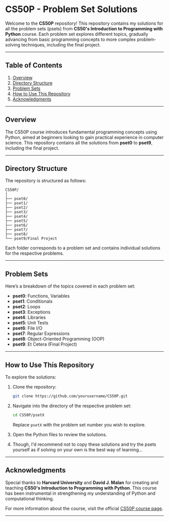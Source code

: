 # **CS50P - Problem Set Solutions**

Welcome to the **CS50P** repository! This repository contains my solutions for all the problem sets (psets) from **CS50's Introduction to Programming with Python** course. Each problem set explores different topics, gradually advancing from basic programming concepts to more complex problem-solving techniques, including the final project.

---

## **Table of Contents**
1. [Overview](#overview)
2. [Directory Structure](#directory-structure)
3. [Problem Sets](#problem-sets)
4. [How to Use This Repository](#how-to-use-this-repository)
5. [Acknowledgments](#acknowledgments)

---

## **Overview**

The CS50P course introduces fundamental programming concepts using Python, aimed at beginners looking to gain practical experience in computer science. This repository contains all the solutions from **pset0** to **pset9**, including the final project.

---

## **Directory Structure**

The repository is structured as follows:

```plaintext
CS50P/
│
├── pset0/
├── pset1/
├── pset2/
├── pset3/
├── pset4/
├── pset5/
├── pset6/
├── pset7/
├── pset8/
└── pset9/Final Project
```

Each folder corresponds to a problem set and contains individual solutions for the respective problems.

---

## **Problem Sets**

Here’s a breakdown of the topics covered in each problem set:

- **pset0**: Functions, Variables
- **pset1**: Conditionals
- **pset2**: Loops
- **pset3**: Exceptions
- **pset4**: Libraries
- **pset5**: Unit Tests
- **pset6**: File I/O
- **pset7**: Regular Expressions
- **pset8**: Object-Oriented Programming (OOP)
- **pset9**: Et Cetera (Final Project)

---

## **How to Use This Repository**

To explore the solutions:

1. Clone the repository:
   ```bash
   git clone https://github.com/yourusername/CS50P.git
   ```

2. Navigate into the directory of the respective problem set:
   ```bash
   cd CS50P/psetX
   ```
   Replace `psetX` with the problem set number you wish to explore.

3. Open the Python files to review the solutions.

4. Though, I'd recommend not to copy these solutions and try the psets yourself as if solving on your own is the best way of learning...

---

## **Acknowledgments**

Special thanks to **Harvard University** and **David J. Malan** for creating and teaching **CS50's Introduction to Programming with Python**. This course has been instrumental in strengthening my understanding of Python and computational thinking.

For more information about the course, visit the official [CS50P course page](https://cs50.harvard.edu/python).

---
